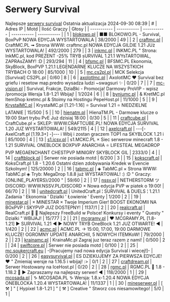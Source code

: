 
# Serwery Survival
Najlepsze [serwery survival](https://mcserwery.pl/serwery/minecraft/tryb/Survival)
Ostatnia aktualizacja 2024-09-30 08:39
| # | Adres IP | Motd | Ilość Graczy | Głosy |
| ----------- | ----------- | ----------- | ----------- | ----------- |
| 1 | 	[blokowo.pl](https://mcserwery.pl/serwery/minecraft/98/) | ■■ BLOKOWO.PL - Survival, BoxPvP NOWA EDYCJA WYSTARTOWALA | 38/2000 | 49 |
| 2 | 	[craftmc.pl](https://mcserwery.pl/serwery/minecraft/87/) | CraftMC.PL ➟ Strona WWW: craftmc.pl NOWA EDYCJA GILDIE 1.21 JUż WYSTARTOWALA! | 492/2000 | 279 |
| 3 | 	[inkmc.pl](https://mcserwery.pl/serwery/minecraft/15/) | INKMC.PL " Strona: InkMC.pl, kod PREZENT -25% TRYB sURVIVAL 1.21.1 WYsTARTOWAL, ZAPRAsZAMY! :D | 293/294 | 11 |
| 4 | 	[bfsmc.pl](https://mcserwery.pl/serwery/minecraft/2/) | BFSMC.PL  Ekonomia, SkyBlock, BoxPVP  1.21.1 LEGENDARNE KLUCZE NA WSZYSTKICH TRYBACH O 18:00 | 85/1000 | 10 |
| 5 | 	[mc.cs2pl.pl](https://mcserwery.pl/serwery/minecraft/783/) | MCK  Selekcja [Survival] CS2PL.pl | 0/60 | 8 |
| 6 | 	[axolotlmc.pl](https://mcserwery.pl/serwery/minecraft/251/) | AxolotlMC ❤ Survival bez griefu i resetow map.predro wysadza ludzi ~swagsuri ✨ | 0/20 | 7 |
| 7 | 	[mc-vision.pl](https://mcserwery.pl/serwery/minecraft/211/) | Survival, Frakcje, DziaBki - Promocja\! Darmowy ProVIP - wpisz /promocja Wersja 1.8-1.21 Wbijaj\! | 1/2024 | 6 |
| 8 | 	[byniumc.pl](https://mcserwery.pl/serwery/minecraft/157/) | & KretMC.pl  ItemShop kretmc.pl & Stoimy na Hostingu PepeHost.pl | 11/1000 | 5 |
| 9 | 	[KrystalMC.pl](https://mcserwery.pl/serwery/minecraft/202/) | KrystalMC.pl [1.21-1.16] ⭐ Survival 1.21 ⭐ NIEDZIELNE LATANIE | 15/500 | 5 |
| 10 | 	[hienatm.pl](https://mcserwery.pl/serwery/minecraft/764/) | HienaTM.PL - Darmowe klucze o 19:00 Start trybu PvE Już dzisiaj 18:00 | 0/30 | 5 |
| 11 | 	[craftcube.pl](https://mcserwery.pl/serwery/minecraft/196/) | CraftCube.pl × SKLEP: WWW.CRAFTCUBE.PL!  NOWA EDYCJA SURVIVAL 1.20 JUZ WYSTARTOWALA! | 549/2115 | 4 |
| 12 | 	[axelcraft.pl](https://mcserwery.pl/serwery/minecraft/223/) | ---[- AxelCraft.pl [1.19.3+] -]--- i Wbij i zostan graczem TOP1 na SKYBLOCK 1.21 i | 85/1000 | 4 |
| 13 | 	[s1.icsv.pl](https://mcserwery.pl/serwery/minecraft/286/) |  s1.MCKC.PL × Siec serwerow minecraft 1.8 - 1.21 SURVIVAL  ONEBLOCK  BOXPVP  ANARCHIA  ⭐ LIFESTEAL  MEGADROP  PVP  MEGAENCHANT  CHESTPVP  MINIGRY  SKYBLOCK  GIL | 2333/0 | 4 |
| 14 | 	[craftblock.pl](https://mcserwery.pl/serwery/minecraft/280/) | Serwer nie posiada motd | 6/200 | 3 |
| 15 | 	[kokscraft.pl](https://mcserwery.pl/serwery/minecraft/1/) | KoksCraft.pl  1.8 - 1.20.6 Ostatni dzien zdobywania Kredek w Evencie Szkolnym! | 125/20000 | 2 |
| 16 | 	[tabmc.pl](https://mcserwery.pl/serwery/minecraft/3/) | ◈ TabMC.pl × Strona WWW: TabMC.pl  ◈ Tryb: MegaDrop 1.8.8 już WYSTARTOWAL! :) :D " Graczy: {ONLINE_PLAYERS}/2000 " | 59/60 | 2 |
| 17 | 	[nssv.pl](https://mcserwery.pl/serwery/minecraft/4/) | NETHERSTORM ツ DISCORD: WWW.NSSV.PL/DISCORD × Nowa edycja PVP w piatek o 19:00! | 66/70 | 2 |
| 18 | 	[unitedcraft.pl](https://mcserwery.pl/serwery/minecraft/11/) | UnitedCraft.pl ¦ SURVIVAL & DUELS ¦ 1.21.1 Zadania ' Ekonomia ' Dzialki ' Łowienie ' Eventy | 1/200 | 2 |
| 19 | 	[minestar.pl](https://mcserwery.pl/serwery/minecraft/23/) | × MINESTAR × Twoje Imperium Gier! BOOST EKONOMII NA BOxPVP I SKYPVP JUZ DOSTEPNY! | 1137/1 | 2 |
| 20 | 	[realcraft.pl](https://mcserwery.pl/serwery/minecraft/63/) | RealCraft.pl   Najlepszy FreeBuild w Polsce! Konkursy i eventy " Questy " Dzialki " WBIJAJ! | 15/777 | 2 |
| 21 | 	[mcgramy.pl](https://mcserwery.pl/serwery/minecraft/197/) | ❤ MCGRAMY.PL [1.8-1.21] ▶ SURVIVAL 1.21 ◀  ▶ NOWY TRYB  OneBlock 1.21  JUZ OTWARTE! ◀ | 1/420 | 2 |
| 22 | 	[acmc.pl](https://mcserwery.pl/serwery/minecraft/220/) |  ACMC.PL → 15:00, 17:00, 19:00 DARMOWE KLUCZE!  OGROMNY UPDATE ANARCHII, 5 NOWYCH ITEMKoW! | 79/2000 | 2 |
| 23 | 	[krainamc.pl](https://mcserwery.pl/serwery/minecraft/39/) | KrainaMc.pl  Zagraj juz teraz razem z nami! | 0/500 | 2 |
| 24 | 	[swiftcore.pl](https://mcserwery.pl/serwery/minecraft/60/) | Serwer nie posiada motd | 0/100 | 2 |
| 25 | 	[mc.soukercraft.eu](https://mcserwery.pl/serwery/minecraft/533/) | -[Pracujemy nad nowa edycja Survival i wiecej!]- | 0/200 | 2 |
| 26 | 	[easysurvival.pl](https://mcserwery.pl/serwery/minecraft/736/) | ES  DZIEKUJEMY ZA PIERWSZA EDYCJE! ❤ " Zmieniaj wersje na 1.16.5 i wbijaj! :> | 0/1 | 2 |
| 27 | 	[craftdream.pl](https://mcserwery.pl/serwery/minecraft/746/) | Serwer Hostowany na IceHost.pl | 0/20 | 2 |
| 28 | 	[rgmc.pl](https://mcserwery.pl/serwery/minecraft/34/) | RGMC.PL ✖ 1.8 - 1.18.2 ✖ ► Zapraszamy na najlepszy serwer! ◄ | 118/2000 | 1 |
| 29 | 	[mcosada.pl](https://mcserwery.pl/serwery/minecraft/65/) | ♑ MCOSADA.PL ♑ Wersja: 1.8.x-1.20.4  NOWA EDYCJA ONEBLOCKA 1.20.4 WYSTARTOWALA! | 11/1337 | 1 |
| 30 | 	[mineserwer.pl](https://mcserwery.pl/serwery/minecraft/70/) | [ ⚒ ] " [ Hypixel 1.8-1.21 ] " [ ⚒ ] Creative " Stworz cos niesamowitego! | 5/0 | 1 |
